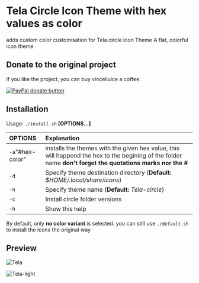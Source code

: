 # Tela Circle Icon Theme with hex values as color
adds custom color customisation for Tela circle Icon Theme A flat, colorful icon theme

## Donate to the original project

If you like the project, you can buy vinceliuice a coffee:

<span class="paypal"><a href="https://www.paypal.me/vinceliuice" title="Donate to this project using Paypal"><img src="https://www.paypalobjects.com/webstatic/mktg/Logo/pp-logo-100px.png" alt="PayPal donate button" /></a></span>

## Installation

Usage:  `./install.sh`  **[OPTIONS...]**

| OPTIONS     | Explanation                                                                   |
|:------------|:------------------------------------------------------------------------------|
| `-a`"#hex-color"| installs the themes with the given hex value, this will happend the hex to the begining of the folder name **don't forget the quotations marks nor the #**|
| `-d`        | Specify theme destination directory (**Default:** _$HOME/.local/share/icons_) |
| `-n`        | Specify theme name (**Default:** _Tela-circle_)                               |
| `-c`        | Install circle folder versions                                                |
| `-h`        | Show this help                                                                |

By default, only **no color variant** is selected. you can still use `./default.sh` to install the icons the original way

## Preview

![Tela](preview.png)

![Tela-light](preview-light.png)
